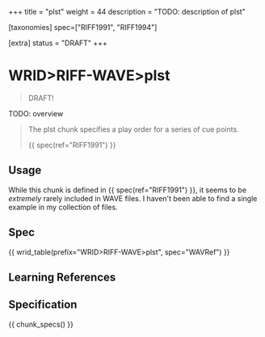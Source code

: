 +++
title = "plst"
weight = 44
description = "TODO: description of plst"

[taxonomies]
spec=["RIFF1991", "RIFF1994"]

[extra]
status = "DRAFT"
+++

# WRID>RIFF-WAVE>plst

> DRAFT!

TODO: overview

> The plst chunk specifies a play order for a series of cue points.
>
> {{ spec(ref="RIFF1991") }}

## Usage

While this chunk is defined in {{ spec(ref="RIFF1991") }}, it seems to be *extremely* rarely included in WAVE files. I haven't been able to find a single example in my collection of files. 

## Spec

{{ wrid_table(prefix="WRID>RIFF-WAVE>plst", spec="WAVRef") }}


## Learning References

## Specification

{{ chunk_specs() }}


